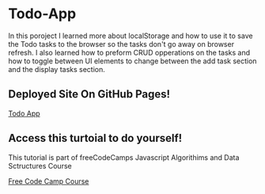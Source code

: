 # Todo-App

In this poroject I learned more about localStorage and how to use it to save the Todo tasks to the browser so the tasks don't go away on browser refresh. I also learned how to preform CRUD opperations on the tasks and how to toggle between UI elements to change between the add task section and the display tasks section. 

## Deployed Site On GitHub Pages!
[Todo App](https://meganm672.github.io/Todo-App/)

## Access this turtoial to do yourself!
This tutorial is part of freeCodeCamps Javascript Algorithims and Data Sctructures Course

[Free Code Camp Course](https://www.freecodecamp.org/learn/javascript-algorithms-and-data-structures-v8/)